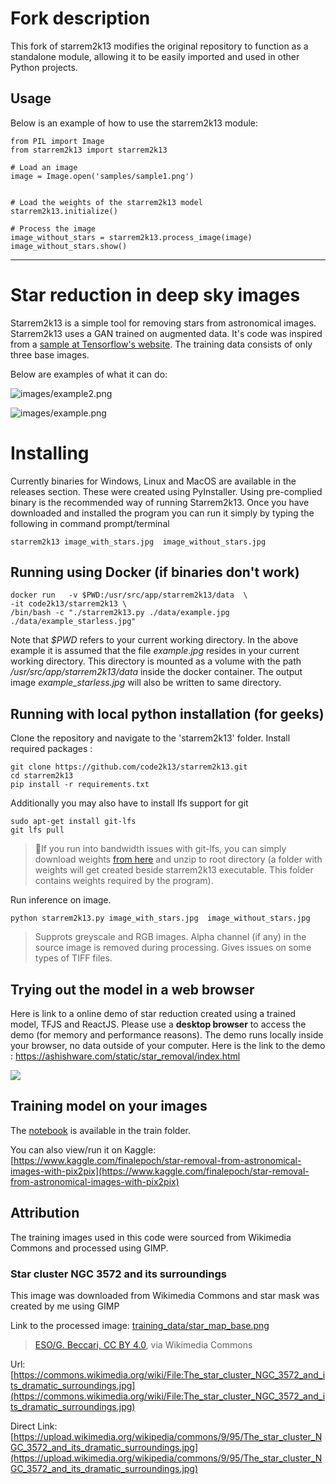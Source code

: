# Fork description

This fork of starrem2k13 modifies the original repository to function as a standalone module, allowing it to be easily imported and used in other Python projects.

## Usage
Below is an example of how to use the starrem2k13 module:

```
from PIL import Image
from starrem2k13 import starrem2k13

# Load an image
image = Image.open('samples/sample1.png')


# Load the weights of the starrem2k13 model
starrem2k13.initialize()

# Process the image
image_without_stars = starrem2k13.process_image(image)
image_without_stars.show()
```

---

# Star reduction in deep sky images

Starrem2k13 is a simple tool for removing stars from astronomical images. Starrem2k13 uses a GAN trained on augmented data. It's code was inspired from a [sample at Tensorflow's website](https://www.tensorflow.org/tutorials/generative/pix2pix). The training data consists of only three base images.

Below are examples of what it can do:

![images/example2.png](images/example2.jpg)

![images/example.png](images/example.jpg)


# Installing
Currently binaries for Windows, Linux and MacOS are available in the releases section. These were created using PyInstaller. Using pre-complied binary is the recommended way of running Starrem2k13. Once you have downloaded and installed the program you can run it simply by typing the following in command prompt/terminal

```shell
starrem2k13 image_with_stars.jpg  image_without_stars.jpg
```

## Running using Docker (if binaries don't work)

```
docker run   -v $PWD:/usr/src/app/starrem2k13/data  \
-it code2k13/starrem2k13 \
/bin/bash -c "./starrem2k13.py ./data/example.jpg  ./data/example_starless.jpg"
```
Note that *$PWD* refers to your current working directory. In the above example it is assumed that the file *example.jpg* resides in your current working directory. This directory is mounted as a volume with the path */usr/src/app/starrem2k13/data* inside the docker container. The output image *example_starless.jpg* will also be written to same directory.


## Running with local python installation (for geeks)
Clone the repository and navigate to the 'starrem2k13' folder. Install required packages :

```shell
git clone https://github.com/code2k13/starrem2k13.git
cd starrem2k13
pip install -r requirements.txt
```

Additionally you may also have to install lfs support for git
```shell
sudo apt-get install git-lfs
git lfs pull
```
> 📍If you run into bandwidth issues with git-lfs, you can simply download weights [from here]( https://github.com/code2k13/starrem2k13/releases/download/v1.0_weights/weights.zip) and unzip to root directory (a folder with weights will
> get created beside starrem2k13 executable. This folder contains weights required by the program).

Run inference on image.
```shell
python starrem2k13.py image_with_stars.jpg  image_without_stars.jpg
```

> Supprots greyscale and RGB images. Alpha channel (if any) in the source image is removed during processing. Gives issues on some types of TIFF files.


## Trying out the model in a web browser
Here is link to a online demo of star reduction created using a trained model, TFJS and ReactJS. Please use a **desktop browser** to access the demo (for memory and performance reasons). The demo runs locally inside your browser, no data outside of your computer. Here is the link to the demo : https://ashishware.com/static/star_removal/index.html

![](https://ashishware.com/images/star_removal_demo1.jpg)

## Training model on your images

The [notebook](train/star-removal-from-astronomical-images-with-pix2pix.ipynb) is available in the train folder.

You can also view/run it on Kaggle:
[https://www.kaggle.com/finalepoch/star-removal-from-astronomical-images-with-pix2pix](https://www.kaggle.com/finalepoch/star-removal-from-astronomical-images-with-pix2pix)


## Attribution

The training images used in this code were sourced from Wikimedia Commons and processed using GIMP.


### Star cluster NGC 3572 and its surroundings
This image was downloaded from Wikimedia Commons and star mask was created by me using GIMP

Link to the processed image: [training_data/star_map_base.png](training_data/star_map_base.png)

> [ESO/G. Beccari, CC BY 4.0](https://creativecommons.org/licenses/by/4.0), via Wikimedia Commons

Url: [https://commons.wikimedia.org/wiki/File:The_star_cluster_NGC_3572_and_its_dramatic_surroundings.jpg](https://commons.wikimedia.org/wiki/File:The_star_cluster_NGC_3572_and_its_dramatic_surroundings.jpg)

Direct Link: [https://upload.wikimedia.org/wikipedia/commons/9/95/The_star_cluster_NGC_3572_and_its_dramatic_surroundings.jpg](https://upload.wikimedia.org/wikipedia/commons/9/95/The_star_cluster_NGC_3572_and_its_dramatic_surroundings.jpg)

